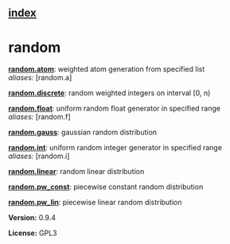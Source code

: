 [index](index.html) 
---

# random




[**random.atom**](random.atom.html): weighted atom generation from specified list <br>
_aliases:_ [random.a]


[**random.discrete**](random.discrete.html): random weighted integers on interval [0, n) 

[**random.float**](random.float.html): uniform random float generator in specified range <br>
_aliases:_ [random.f]


[**random.gauss**](random.gauss.html): gaussian random distribution 

[**random.int**](random.int.html): uniform random integer generator in specified range <br>
_aliases:_ [random.i]


[**random.linear**](random.linear.html): random linear distribution 

[**random.pw_const**](random.pw_const.html): piecewise constant random distribution 

[**random.pw_lin**](random.pw_lin.html): piecewise linear random distribution 


**Version:** 0.9.4

**License:** GPL3
